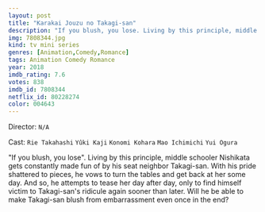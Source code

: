 ```yaml
---
layout: post
title: "Karakai Jouzu no Takagi-san"
description: "If you blush, you lose. Living by this principle, middle schooler Nishikata gets constantly made fun of by his seat neighbor Takagi-san. With his pride shattered to pieces, he vows to turn the tables and get back at her some day. And so, he attempts to tease her day after day, only to find himself victim to Takagi-san's ridicule again sooner than later. Will he be able to make Takagi-san blush from embarrassment e.."
img: 7808344.jpg
kind: tv mini series
genres: [Animation,Comedy,Romance]
tags: Animation Comedy Romance 
year: 2018
imdb_rating: 7.6
votes: 838
imdb_id: 7808344
netflix_id: 80228274
color: 004643
---
```

Director: `N/A`  

Cast: `Rie Takahashi` `Yûki Kaji` `Konomi Kohara` `Mao Ichimichi` `Yui Ogura` 

"If you blush, you lose". Living by this principle, middle schooler Nishikata gets constantly made fun of by his seat neighbor Takagi-san. With his pride shattered to pieces, he vows to turn the tables and get back at her some day. And so, he attempts to tease her day after day, only to find himself victim to Takagi-san's ridicule again sooner than later. Will he be able to make Takagi-san blush from embarrassment even once in the end?